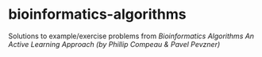 # bioinformatics-algorithms
Solutions to example/exercise problems from _Bioinformatics Algorithms An Active Learning Approach (by Phillip Compeau &amp; Pavel Pevzner)_
